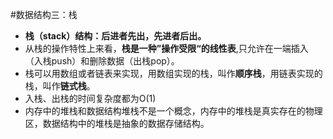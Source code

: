 #数据结构三：栈

- **栈（stack）结构：后进者先出，先进者后出。**
- 从栈的操作特性上来看，**栈是一种”操作受限“的线性表**,只允许在一端插入（入栈push）和删除数据（出栈pop）。
- 栈可以用数组或者链表来实现，用数组实现的栈，叫作**顺序栈**，用链表实现的栈，叫作**链式栈**。
- 入栈、出栈的时间复杂度都为O(1)
- 内存中的堆栈和数据结构堆栈不是一个概念，内存中的堆栈是真实存在的物理区，数据结构中的堆栈是抽象的数据存储结构。